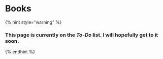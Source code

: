# Books

{% hint style="warning" %}
### This page is currently on the _To-Do_ list. I will hopefully get to it soon.
{% endhint %}
